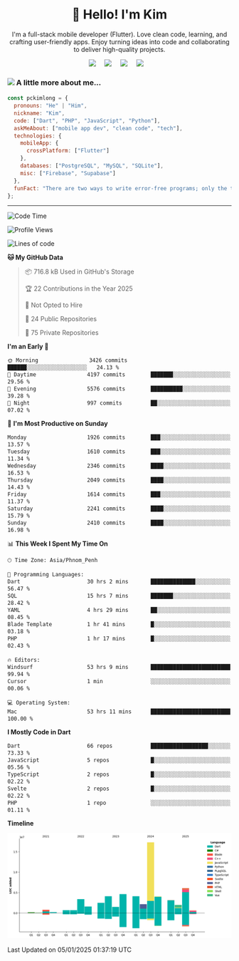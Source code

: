 <h1 align="center">👋 Hello! I'm Kim</h1>

<p align="center">
   I'm a full-stack mobile developer (Flutter). Love clean code, learning, and crafting user-friendly apps. Enjoy turning ideas into code and collaborating to deliver high-quality projects.
</p>

<p align="center">
  <a href="mailto:pochkimlong88@gmail.com"><img src="https://img.shields.io/badge/gmail-%23D14836.svg?&style=for-the-badge&logo=gmail&logoColor=white" /></a>&nbsp;&nbsp;&nbsp;&nbsp;
  <a href="https://t.me/pochkimlong/"><img src="https://img.shields.io/badge/telegram-%230077B5.svg?&style=for-the-badge&logo=telegram&logoColor=white" /></a>&nbsp;&nbsp;&nbsp;&nbsp;
  <a href="https://www.youtube.com/@PochKimlong/"><img src="https://img.shields.io/badge/youtube-%23dc2743.svg?&style=for-the-badge&logo=youtube&logoColor=white" /></a>&nbsp;&nbsp;&nbsp;&nbsp;
  <a href="https://www.tiktok.com/@pckimlong/"><img src="https://img.shields.io/badge/tiktok-%23000000.svg?&style=for-the-badge&logo=tiktok&logoColor=white" /></a>&nbsp;&nbsp;&nbsp;&nbsp;
</p>

### <img src="https://media.giphy.com/media/VgCDAzcKvsR6OM0uWg/giphy.gif" width="50"> A little more about me...  

```javascript
const pckimlong = {
  pronouns: "He" | "Him",
  nickname: "Kim",
  code: ["Dart", "PHP", "JavaScript", "Python"],
  askMeAbout: ["mobile app dev", "clean code", "tech"],
  technologies: {
    mobileApp: {
      crossPlatform: ["Flutter"]
    },
    databases: ["PostgreSQL", "MySQL", "SQLite"],
    misc: ["Firebase", "Supabase"]
  },
  funFact: "There are two ways to write error-free programs; only the third one works."
};
```
---

<!--START_SECTION:waka-->
![Code Time](http://img.shields.io/badge/Code%20Time-873%20hrs%2022%20mins-blue)

![Profile Views](http://img.shields.io/badge/Profile%20Views-0-blue)

![Lines of code](https://img.shields.io/badge/From%20Hello%20World%20I%27ve%20Written-27.5%20million%20lines%20of%20code-blue)

**🐱 My GitHub Data** 

> 📦 716.8 kB Used in GitHub's Storage 
 > 
> 🏆 22 Contributions in the Year 2025
 > 
> 🚫 Not Opted to Hire
 > 
> 📜 24 Public Repositories 
 > 
> 🔑 75 Private Repositories 
 > 
**I'm an Early 🐤** 

```text
🌞 Morning                3426 commits        ██████░░░░░░░░░░░░░░░░░░░   24.13 % 
🌆 Daytime                4197 commits        ███████░░░░░░░░░░░░░░░░░░   29.56 % 
🌃 Evening                5576 commits        ██████████░░░░░░░░░░░░░░░   39.28 % 
🌙 Night                  997 commits         ██░░░░░░░░░░░░░░░░░░░░░░░   07.02 % 
```
📅 **I'm Most Productive on Sunday** 

```text
Monday                   1926 commits        ███░░░░░░░░░░░░░░░░░░░░░░   13.57 % 
Tuesday                  1610 commits        ███░░░░░░░░░░░░░░░░░░░░░░   11.34 % 
Wednesday                2346 commits        ████░░░░░░░░░░░░░░░░░░░░░   16.53 % 
Thursday                 2049 commits        ████░░░░░░░░░░░░░░░░░░░░░   14.43 % 
Friday                   1614 commits        ███░░░░░░░░░░░░░░░░░░░░░░   11.37 % 
Saturday                 2241 commits        ████░░░░░░░░░░░░░░░░░░░░░   15.79 % 
Sunday                   2410 commits        ████░░░░░░░░░░░░░░░░░░░░░   16.98 % 
```


📊 **This Week I Spent My Time On** 

```text
🕑︎ Time Zone: Asia/Phnom_Penh

💬 Programming Languages: 
Dart                     30 hrs 2 mins       ██████████████░░░░░░░░░░░   56.47 % 
SQL                      15 hrs 7 mins       ███████░░░░░░░░░░░░░░░░░░   28.42 % 
YAML                     4 hrs 29 mins       ██░░░░░░░░░░░░░░░░░░░░░░░   08.45 % 
Blade Template           1 hr 41 mins        █░░░░░░░░░░░░░░░░░░░░░░░░   03.18 % 
PHP                      1 hr 17 mins        █░░░░░░░░░░░░░░░░░░░░░░░░   02.43 % 

🔥 Editors: 
Windsurf                 53 hrs 9 mins       █████████████████████████   99.94 % 
Cursor                   1 min               ░░░░░░░░░░░░░░░░░░░░░░░░░   00.06 % 

💻 Operating System: 
Mac                      53 hrs 11 mins      █████████████████████████   100.00 % 
```

**I Mostly Code in Dart** 

```text
Dart                     66 repos            ██████████████████░░░░░░░   73.33 % 
JavaScript               5 repos             █░░░░░░░░░░░░░░░░░░░░░░░░   05.56 % 
TypeScript               2 repos             █░░░░░░░░░░░░░░░░░░░░░░░░   02.22 % 
Svelte                   2 repos             █░░░░░░░░░░░░░░░░░░░░░░░░   02.22 % 
PHP                      1 repo              ░░░░░░░░░░░░░░░░░░░░░░░░░   01.11 % 
```



**Timeline**

![Lines of Code chart](https://raw.githubusercontent.com/pckimlong/pckimlong/main/assets/bar_graph.png)


 Last Updated on 05/01/2025 01:37:19 UTC
<!--END_SECTION:waka-->

<!---
PochKimlong/PochKimlong is a ✨ special ✨ repository because its `README.md` (this file) appears on your GitHub profile.
You can click the Preview link to take a look at your changes.
--->
